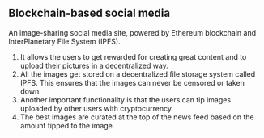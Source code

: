 ## Blockchain-based social media

An image-sharing social media site, powered by Ethereum blockchain and InterPlanetary File System (IPFS).
1. It allows the users to get rewarded for creating great content and to upload their pictures in a decentralized way. 
2. All the images get stored on a decentralized file storage system called IPFS. This ensures that the images can never be censored or taken down.
3. Another important functionality is that the users can tip images uploaded by other users with cryptocurrency. 
4. The best images are curated at the top of the news feed based on the amount tipped to the image.
